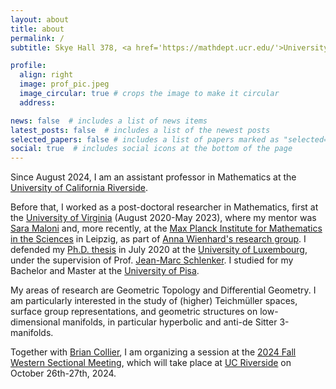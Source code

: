 ```yaml
---
layout: about
title: about
permalink: /
subtitle: Skye Hall 378, <a href='https://mathdept.ucr.edu/'>University of California Riverside</a>. 900 University Ave. Riverside, CA 92521 U.S.A.

profile:
  align: right
  image: prof_pic.jpeg
  image_circular: true # crops the image to make it circular
  address:

news: false  # includes a list of news items
latest_posts: false  # includes a list of the newest posts
selected_papers: false # includes a list of papers marked as "selected={true}"
social: true  # includes social icons at the bottom of the page
---
```


Since August 2024, I am an assistant professor in Mathematics at the [University of California Riverside](https://mathdept.ucr.edu/).

Before that, I worked as a post-doctoral researcher in Mathematics, first at the [University of Virginia](https://math.virginia.edu) (August 2020-May 2023), where my mentor was [Sara Maloni](https://sites.google.com/view/sara-maloni) and, more recently, at the [Max Planck Institute for Mathematics in the Sciences](https://www.mis.mpg.de/) in Leipzig, as part of [Anna Wienhard's research group](https://www.mis.mpg.de/geometry-groups-dynamics). I defended my [Ph.D. thesis](https://orbilu.uni.lu/bitstream/10993/43901/1/thesis_main.pdf) in July 2020 at the [University of Luxembourg](https://wwwen.uni.lu), under the supervision of Prof. [Jean-Marc Schlenker](http://math.uni.lu/schlenker/). I studied for my Bachelor and Master at the [University of Pisa](https://www.unipi.it/index.php/english).

My areas of research are Geometric Topology and Differential Geometry. I am particularly interested in the study of (higher) Teichmüller spaces, surface group representations, and geometric structures on low-dimensional manifolds, in  particular hyperbolic and anti-de Sitter 3-manifolds.

Together with [Brian Collier](https://sites.google.com/view/brian-collier/home), I am organizing a session at the [2024 Fall Western Sectional Meeting](https://www.ams.org/meetings/sectional/2304_program.html), which will take place at [UC Riverside](https://mathdept.ucr.edu/) on October 26th-27th, 2024. 
